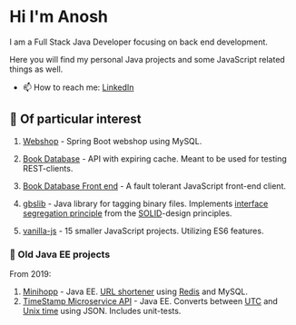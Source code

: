 # Hi I'm Anosh

I am a Full Stack Java Developer focusing on back end development.

Here you will find my personal Java projects and some JavaScript related things as well.

- 📫 How to reach me: [LinkedIn](https://www.linkedin.com/in/ullenius)


## 🔭 Of particular interest

1. [Webshop](https://www.github.com/ullenius/webshop) - Spring Boot webshop using MySQL.

2. [Book Database](https://www.github.com/ullenius/forverkliga-book-database) - API with expiring cache. Meant to be used for testing REST-clients.

3. [Book Database Front end](https://www.github.com/ullenius/book-api-js) - A fault tolerant JavaScript front-end client.

4. [gbslib](https://www.github.com/ullenius/gbs-lib) - Java library for tagging binary files. Implements [interface segregation principle](https://en.wikipedia.org/wiki/Interface_segregation_principle) from the [SOLID](https://en.wikipedia.org/wiki/SOLID)-design principles.

5. [vanilla-js](https://www.github.com/ullenius/learn-vanilla-js) - 15 smaller JavaScript projects. Utilizing ES6 features.

### :floppy_disk: Old Java EE projects
From 2019:

1. [Minihopp](https://www.github.com/ullenius/minihopp) - Java EE. [URL shortener](https://en.wikipedia.org/wiki/URL_shortening) using [Redis](https://en.wikipedia.org/wiki/Redis) and MySQL.
2. [TimeStamp Microservice API](https://www.github.com/ullenius/timestamp-microservice) - Java EE. Converts between [UTC](https://en.wikipedia.org/wiki/UTC) and [Unix time](https://en.wikipedia.org/wiki/Unix_time) using JSON. Includes unit-tests.
